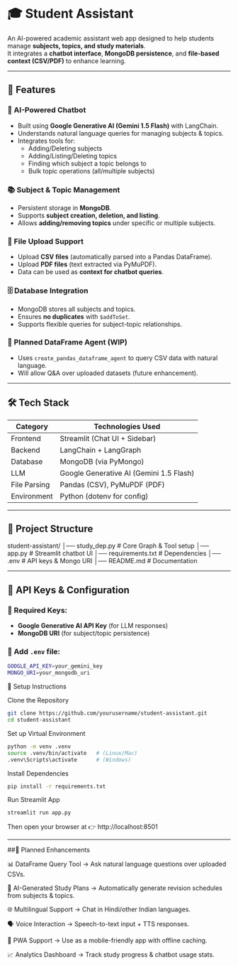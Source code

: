 # 🎓 Student Assistant
An AI-powered academic assistant web app designed to help students manage **subjects, topics, and study materials**.  
It integrates a **chatbot interface**, **MongoDB persistence**, and **file-based context (CSV/PDF)** to enhance learning.  

---

## 🚀 Features

### 💬 AI-Powered Chatbot
- Built using **Google Generative AI (Gemini 1.5 Flash)** with LangChain.
- Understands natural language queries for managing subjects & topics.
- Integrates tools for:
  - Adding/Deleting subjects
  - Adding/Listing/Deleting topics
  - Finding which subject a topic belongs to
  - Bulk topic operations (all/multiple subjects)

### 📚 Subject & Topic Management
- Persistent storage in **MongoDB**.
- Supports **subject creation, deletion, and listing**.
- Allows **adding/removing topics** under specific or multiple subjects.

### 📂 File Upload Support
- Upload **CSV files** (automatically parsed into a Pandas DataFrame).
- Upload **PDF files** (text extracted via PyMuPDF).
- Data can be used as **context for chatbot queries**.

### 🗄️ Database Integration
- MongoDB stores all subjects and topics.
- Ensures **no duplicates** with `$addToSet`.
- Supports flexible queries for subject-topic relationships.

### 🧾 Planned DataFrame Agent (WIP)
- Uses `create_pandas_dataframe_agent` to query CSV data with natural language.
- Will allow Q&A over uploaded datasets (future enhancement).

---

## 🛠️ Tech Stack

| Category       | Technologies Used |
|----------------|------------------|
| Frontend       | Streamlit (Chat UI + Sidebar) |
| Backend        | LangChain + LangGraph |
| Database       | MongoDB (via PyMongo) |
| LLM            | Google Generative AI (Gemini 1.5 Flash) |
| File Parsing   | Pandas (CSV), PyMuPDF (PDF) |
| Environment    | Python (dotenv for config) |

---

## 🧩 Project Structure
student-assistant/
│── study_dep.py # Core Graph & Tool setup
│── app.py # Streamlit chatbot UI
│── requirements.txt # Dependencies
│── .env # API keys & Mongo URI
│── README.md # Documentation


---

## 🔌 API Keys & Configuration

### 🔐 Required Keys:
- **Google Generative AI API Key** (for LLM responses)  
- **MongoDB URI** (for subject/topic persistence)  

### 📁 Add `.env` file:
```bash
GOOGLE_API_KEY=your_gemini_key
MONGO_URI=your_mongodb_uri
```

🧪 Setup Instructions

Clone the Repository

```bash
git clone https://github.com/yourusername/student-assistant.git
cd student-assistant
```



Set up Virtual Environment

```bash
python -m venv .venv
source .venv/bin/activate   # (Linux/Mac)
.venv\Scripts\activate      # (Windows)
```


Install Dependencies

```bash
pip install -r requirements.txt
```


Run Streamlit App

```bash
streamlit run app.py
```


Then open your browser at 👉 http://localhost:8501

---


##📅 Planned Enhancements

📊 DataFrame Query Tool → Ask natural language questions over uploaded CSVs.

🧠 AI-Generated Study Plans → Automatically generate revision schedules from subjects & topics.

🌐 Multilingual Support → Chat in Hindi/other Indian languages.

🗣️ Voice Interaction → Speech-to-text input + TTS responses.

📱 PWA Support → Use as a mobile-friendly app with offline caching.

📈 Analytics Dashboard → Track study progress & chatbot usage stats.
